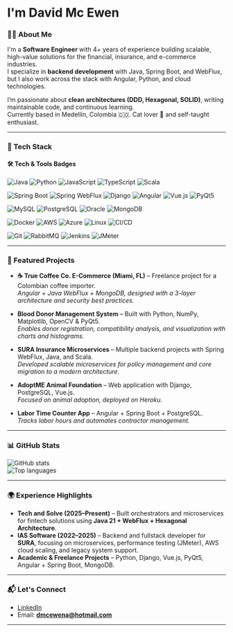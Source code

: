 # I'm David Mc Ewen

### 🧑‍💻 About Me  
I'm a **Software Engineer** with 4+ years of experience building scalable, high-value solutions for the financial, insurance, and e-commerce industries.  
I specialize in **backend development** with Java, Spring Boot, and WebFlux, but I also work across the stack with Angular, Python, and cloud technologies.  

I’m passionate about **clean architectures (DDD, Hexagonal, SOLID)**, writing maintainable code, and continuous learning.  
Currently based in Medellín, Colombia 🇨🇴. Cat lover 🐾 and self-taught enthusiast.

---

### 🚀 Tech Stack  

#### 🛠️ Tech & Tools Badges  

<!-- Languages -->
![Java](https://img.shields.io/badge/Java-17/21-007396?logo=openjdk&logoColor=white)
![Python](https://img.shields.io/badge/Python-3776AB?logo=python&logoColor=white)
![JavaScript](https://img.shields.io/badge/JavaScript-F7DF1E?logo=javascript&logoColor=black)
![TypeScript](https://img.shields.io/badge/TypeScript-3178C6?logo=typescript&logoColor=white)
![Scala](https://img.shields.io/badge/Scala-DC322F?logo=scala&logoColor=white)

<!-- Frameworks -->
![Spring Boot](https://img.shields.io/badge/Spring%20Boot-6DB33F?logo=springboot&logoColor=white)
![Spring WebFlux](https://img.shields.io/badge/Spring%20WebFlux-6DB33F?logo=spring&logoColor=white)
![Django](https://img.shields.io/badge/Django-092E20?logo=django&logoColor=white)
![Angular](https://img.shields.io/badge/Angular-DD0031?logo=angular&logoColor=white)
![Vue.js](https://img.shields.io/badge/Vue.js-35495E?logo=vuedotjs&logoColor=4FC08D)
![PyQt5](https://img.shields.io/badge/PyQt5-41CD52?logo=qt&logoColor=white)

<!-- Databases -->
![MySQL](https://img.shields.io/badge/MySQL-005C84?logo=mysql&logoColor=white)
![PostgreSQL](https://img.shields.io/badge/PostgreSQL-4169E1?logo=postgresql&logoColor=white)
![Oracle](https://img.shields.io/badge/Oracle-F80000?logo=oracle&logoColor=white)
![MongoDB](https://img.shields.io/badge/MongoDB-47A248?logo=mongodb&logoColor=white)

<!-- Cloud & DevOps -->
![Docker](https://img.shields.io/badge/Docker-2496ED?logo=docker&logoColor=white)
![AWS](https://img.shields.io/badge/AWS-232F3E?logo=amazonaws&logoColor=white)
![Azure](https://img.shields.io/badge/Azure-0078D4?logo=microsoftazure&logoColor=white)
![Linux](https://img.shields.io/badge/Linux-FCC624?logo=linux&logoColor=black)
![CI/CD](https://img.shields.io/badge/CI%2FCD-2088FF?logo=githubactions&logoColor=white)

<!-- Tools -->
![Git](https://img.shields.io/badge/Git-F05032?logo=git&logoColor=white)
![RabbitMQ](https://img.shields.io/badge/RabbitMQ-FF6600?logo=rabbitmq&logoColor=white)
![Jenkins](https://img.shields.io/badge/Jenkins-D24939?logo=jenkins&logoColor=white)
![JMeter](https://img.shields.io/badge/JMeter-D22128?logo=apachejmeter&logoColor=white)

---

### 📂 Featured Projects  

- **☕ True Coffee Co. E-Commerce (Miami, FL)** – Freelance project for a Colombian coffee importer.  
  *Angular + Java WebFlux + MongoDB, designed with a 3-layer architecture and security best practices.*  

- **Blood Donor Management System** – Built with Python, NumPy, Matplotlib, OpenCV & PyQt5.  
  *Enables donor registration, compatibility analysis, and visualization with charts and histograms.*  

- **SURA Insurance Microservices** – Multiple backend projects with Spring WebFlux, Java, and Scala.  
  *Developed scalable microservices for policy management and core migration to a modern architecture.*  

- **AdoptME Animal Foundation** – Web application with Django, PostgreSQL, Vue.js.  
  *Focused on animal adoption, deployed on Heroku.*  

- **Labor Time Counter App** – Angular + Spring Boot + PostgreSQL.  
  *Tracks labor hours and automates contractor management.*  

---

### 📊 GitHub Stats  

![GitHub stats](https://github-readme-stats.vercel.app/api?username=mcewenar&show_icons=true&theme=radical)  
![Top languages](https://github-readme-stats.vercel.app/api/top-langs/?username=mcewenar&layout=compact&theme=radical)

---

### 🌍 Experience Highlights  

- **Tech and Solve (2025–Present)** – Built orchestrators and microservices for fintech solutions using **Java 21 + WebFlux + Hexagonal Architecture**.  
- **IAS Software (2022–2025)** – Backend and fullstack developer for **SURA**, focusing on microservices, performance testing (JMeter), AWS cloud scaling, and legacy system support.  
- **Academic & Freelance Projects** – Python, Django, Vue.js, PyQt5, Angular + Spring Boot, MongoDB.  

---

### 📬 Let's Connect  

- [LinkedIn](https://www.linkedin.com/in/dmcewenar)
- Email: **dmcewena@hotmail.com**  

---
